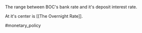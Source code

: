 The range between BOC's bank rate and it's deposit interest rate.

At it's center is  [[The Overnight Rate]].

#monetary_policy 